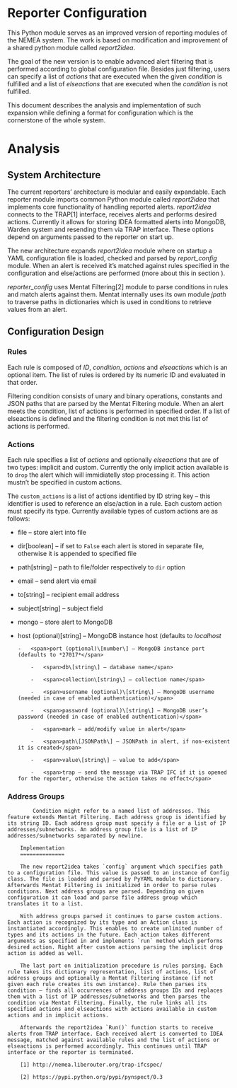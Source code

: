Reporter Configuration
==========

This Python module serves as an improved version of reporting modules of the NEMEA system. The work is based on modification and improvement of a shared python module called *report2idea*.

The goal of the new version is to enable advanced alert filtering that is performed according to global configuration file. Besides just filtering, users can specify a list of *actions* that are executed when the given *condition* is fulfilled and a list of *elseactions* that are executed when the *condition* is not fulfilled.

This document describes the analysis and implementation of such expansion while defining a format for configuration which is the cornerstone of the whole system.

Analysis
========

System Architecture
-------------------

The current reporters’ architecture is modular and easily expandable. Each reporter module imports common Python module called *report2idea* that implements core functionality of handling reported alerts. *report2idea* connects to the TRAP[1] interface, receives alerts and performs desired actions. Currently it allows for storing IDEA formatted alerts into MongoDB, Warden system and resending them via TRAP interface. These options depend on arguments passed to the reporter on start up.

The new architecture expands *report2idea* module where on startup a YAML configuration file is loaded, checked and parsed by *report\_config* module. When an alert is received it’s matched against rules specified in the configuration and else/actions are performed (more about this in section ).

*reporter_config* uses Mentat Filtering[2] module to parse conditions in rules and match alerts against them. Mentat internally uses its own module *jpath* to traverse paths in dictionaries which is used in conditions to retrieve values from an alert.

Configuration Design
--------------------

### Rules

Each rule is composed of *ID*, *condition*, *actions* and *elseactions* which is an optional item. The list of rules is ordered by its numeric ID and evaluated in that order.

Filtering condition consists of unary and binary operations, constants and JSON paths that are parsed by the Mentat Filtering module. When an alert meets the condition, list of actions is performed in specified order. If a list of elseactions is defined and the filtering condition is not met this list of actions is performed.

### Actions

Each rule specifies a list of *actions* and optionally *elseactions* that are of two types: implicit and custom. Currently the only implicit action available is to `drop` the alert which will immidiatelly stop processing it. This action mustn’t be specified in custom actions.

The `custom_actions` is a list of actions identified by ID string key – this identifier is used to reference an else/action in a rule. Each custom action must specify its type. Currently available types of custom actions are as follows:

-   <span>file – store alert into file</span>

-   <span>dir\[boolean\] – if set to `False` each alert is stored in separate file, otherwise it is appended to specified file</span>

-   <span>path\[string\] – path to file/folder respectively to `dir` option</span>

-   <span>email – send alert via email</span>

-   <span>to\[string\] – recipient email address</span>

-   <span>subject\[string\] – subject field</span>

-   <span>mongo – store alert to MongoDB</span>

-   <span>host (optional)\[string\] – MongoDB instance host (defaults to *localhost*</span>

        -   <span>port (optional)\[number\] – MongoDB instance port (defaults to *27017*</span>

            -   <span>db\[string\] – database name</span>

            -   <span>collection\[string\] – collection name</span>

            -   <span>username (optional)\[string\] – MongoDB username (needed in case of enabled authentication)</span>

            -   <span>password (optional)\[string\] – MongoDB user’s password (needed in case of enabled authentication)</span>

            -   <span>mark – add/modify value in alert</span>

            -   <span>path\[JSONPath\] – JSONPath in alert, if non-existent it is created</span>

            -   <span>value\[string\] – value to add</span>

            -   <span>trap – send the message via TRAP IFC if it is opened for the reporter, otherwise the action takes no effect</span>

### Address Groups

            Condition might refer to a named list of addresses. This feature extends Mentat Filtering. Each address group is identified by its string ID. Each address group must specify a file or a list of IP addresses/subnetworks. An address group file is a list of IP addresses/subnetworks separated by newline.

        Implementation
        ==============

        The new report2idea takes `config` argument which specifies path to a configuration file. This value is passed to an instance of Config class. The file is loaded and parsed by PyYAML module to dictionary. Afterwards Mentat Filtering is initialized in order to parse rules conditions. Next address groups are parsed. Depending on given configuration it can load and parse file address group which translates it to a list.

        With address groups parsed it continues to parse custom actions. Each action is recognized by its type and an Action class is instantiated accordingly. This enables to create unlimited number of types and its actions in the future. Each action takes different arguments as specified in and implements `run` method which performs desired action. Right after custom actions parsing the implicit drop action is added as well.

        The last part on initialization procedure is rules parsing. Each rule takes its dictionary representation, list of actions, list of address groups and optionally a Mentat Filtering instance (if not given each rule creates its own instance). Rule then parses its condition – finds all occurrences of address groups IDs and replaces them with a list of IP addresses/subnetworks and then parses the condition via Mentat Filtering. Finally, the rule links all its specified actions and elseactions with actions available in custom actions and in implicit actions.

        Afterwards the report2idea `Run()` function starts to receive alerts from TRAP interface. Each received alert is converted to IDEA message, matched against available rules and the list of actions or elseactions is performed accordingly. This continues until TRAP interface or the reporter is terminated.

        [1] http://nemea.liberouter.org/trap-ifcspec/

        [2] https://pypi.python.org/pypi/pynspect/0.3
